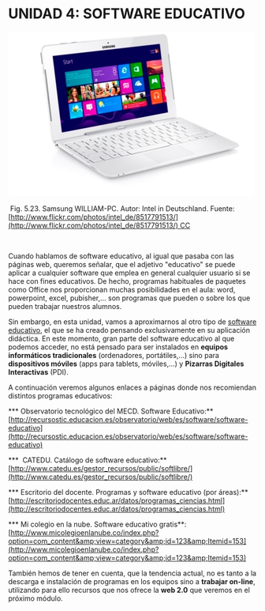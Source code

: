 
# UNIDAD 4: SOFTWARE EDUCATIVO


![](img/8517791513_c817e249eb_o_flickr.jpg)

 Fig. 5.23. Samsung WILLIAM-PC. Autor: Intel in Deutschland. Fuente: [http://www.flickr.com/photos/intel_de/8517791513/](http://www.flickr.com/photos/intel_de/8517791513/) CC

 

Cuando hablamos de software educativo, al igual que pasaba con las páginas web, queremos señalar, que el adjetivo "educativo" se puede aplicar a cualquier software que emplea en general cualquier usuario si se hace con fines educativos. De hecho, programas habituales de paquetes como Office nos proporcionan muchas posibilidades en el aula: word, powerpoint, excel, pubisher,... son programas que pueden o sobre los que pueden trabajar nuestros alumnos.

Sin embargo, en esta unidad, vamos a aproximarnos al otro tipo de [software educativo](http://es.wikipedia.org/wiki/Software_educativo), el que se ha creado pensando exclusivamente en su aplicación didáctica. En este momento, gran parte del software educativo al que podemos acceder, no está pensado para ser instalados en **equipos informáticos tradicionales** (ordenadores, portátiles,...) sino para **dispositivos móviles** (apps para tablets, móviles,...) y **Pizarras Digitales Interactivas** (PDI).

A continuación veremos algunos enlaces a páginas donde nos recomiendan distintos programas educativos:

*** Observatorio tecnológico del MECD. Software Educativo:** [http://recursostic.educacion.es/observatorio/web/es/software/software-educativo](http://recursostic.educacion.es/observatorio/web/es/software/software-educativo)

***  CATEDU. Catálogo de software educativo:** [http://www.catedu.es/gestor_recursos/public/softlibre/](http://www.catedu.es/gestor_recursos/public/softlibre/)

*** Escritorio del docente. Programas y software educativo (por áreas):** [http://escritoriodocentes.educ.ar/datos/programas_ciencias.html](http://escritoriodocentes.educ.ar/datos/programas_ciencias.html)

*** Mi colegio en la nube. Software educativo gratis**: [http://www.micolegioenlanube.co/index.php?option=com_content&amp;view=category&amp;id=123&amp;Itemid=153](http://www.micolegioenlanube.co/index.php?option=com_content&amp;view=category&amp;id=123&amp;Itemid=153)

También hemos de tener en cuenta, que la tendencia actual, no es tanto a la descarga e instalación de programas en los equipos sino a **trabajar on-line**, utilizando para ello recursos que nos ofrece la **web 2.0** que veremos en el próximo módulo.

 

